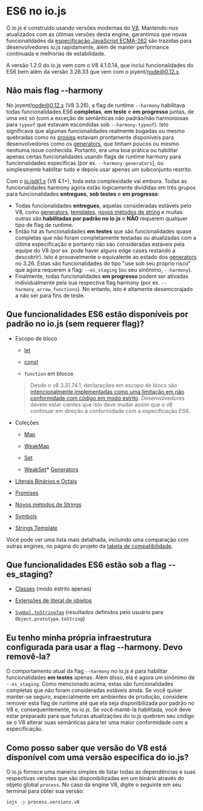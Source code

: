 # ES6 no io.js

O io.js é construído usando versões modernas do [V8](https://code.google.com/p/v8/). Mantendo-nos atualizados com as últimas versões desta engine, garantimos que novas funcionalidades da [especificação JavaScript ECMA-262](http://www.ecma-international.org/publications/standards/Ecma-262.htm) são trazidas para desenvolvedores io.js rapidamente, além de manter performance continuada e melhorias de estabilidade.

A versão 1.2.0 do io.js vem com o V8 4.1.0.14, que inclui funcionalidades do ES6 bem além da versão 3.26.33 que vem com o joyent/node@0.12.x.

## Não mais flag --harmony

No joyent/node@0.12.x (V8 3.26), a flag de runtime `--harmony` habilitava todas funcionalidades ES6 **completas**, **em teste** e **em progresso** juntas, de uma vez só (com a exceção de semânticas não padrão/não harmoniosas para `typeof` que estavam escondidas sob `--harmony-typeof`). Isto significava que algumas funcionalidades realmente bugadas ou mesmo quebradas como os [proxies](https://developer.mozilla.org/en-US/docs/Web/JavaScript/Reference/Global_Objects/Proxy) estavam prontamente disponíveis para desenvolvedores como os [generators](https://developer.mozilla.org/en-US/docs/Web/JavaScript/Reference/Statements/function*), que tinham poucos ou mesmo nenhuma issue conhecida. Portanto, era uma boa prática ou habilitar apenas certas funcionalidades usando flags de runtime harmony para funcionalidades específicas (por ex. `--harmony-generators`), ou simplesmente habilitar tudo e depois usar apenas um subconjunto restrito.

Com o io.js@1.x (V8 4.1+), toda esta complexidade vai embora. Todas as funcionalidades harmony agora estão logicamente divididas em três grupos para funcionalidades **entregues**, **sob testes** e **em progresso**:

*   Todas funcionalidades **entregues**, aquelas consideradas estáveis pelo V8, como [generators](https://developer.mozilla.org/en-US/docs/Web/JavaScript/Reference/Statements/function*), [templates](https://developer.mozilla.org/en-US/docs/Web/JavaScript/Reference/template_strings), [novos métodos de string](https://developer.mozilla.org/en-US/docs/Web/JavaScript/New_in_JavaScript/ECMAScript_6_support_in_Mozilla#Additions_to_the_String_object) e muitas outras são **habilitadas por padrão no io.js** e **NÃO** requerem qualquer tipo de flag de runtime.
*   Então há as funcionalidades **em testes** que são funcionalidades quase completas que não foram completamente testadas ou atualizadas com a última especificação e portanto não são consideradas estáveis pela equipe do V8 (por ex. pode haver alguns edge cases restando a descobrir). Isto é provavelmente o equivalente ao estado dos [generators](https://developer.mozilla.org/en-US/docs/Web/JavaScript/Reference/Statements/function*) no 3.26. Estas são funcionalidades do tipo "use sob seu próprio risco" que agora requerem a flag: `--es_staging` (ou seu sinônimo, `--harmony`).
*   Finalmente, todas funcionalidades **em progresso** podem ser ativadas individualmente pela sua respectiva flag harmony (por ex. `--harmony_arrow_functions`). No entanto, isto é altamente desemcorajado a não ser para fins de teste.

## Que funcionalidades ES6 estão disponíveis por padrão no io.js (sem requerer flag)?


*   Escopo de bloco

    *   [let](https://developer.mozilla.org/en-US/docs/Web/JavaScript/Reference/Statements/let)

    *   [const](https://developer.mozilla.org/en-US/docs/Web/JavaScript/Reference/Statements/const)

    *   `function` em blocos

    >Desde o v8 3.31.74.1, declarações em escopo de bloco são [intencionalmente implementadas como uma limitação em não conformidade com código em modo estrito](https://groups.google.com/forum/#!topic/v8-users/3UXNCkAU8Es). Desenvolvedores devem estar cientes que isto deve mudar assim que o v8 continuar em direção à conformidade com a especificação ES6.

*   Coleções

    *   [Map](https://developer.mozilla.org/en-US/docs/Web/JavaScript/Reference/Global_Objects/Map)

    *   [WeakMap](https://developer.mozilla.org/en-US/docs/Web/JavaScript/Reference/Global_Objects/WeakMap)

    *   [Set](https://developer.mozilla.org/en-US/docs/Web/JavaScript/Reference/Global_Objects/Set)

    *   [WeakSet](https://developer.mozilla.org/en-US/docs/Web/JavaScript/Reference/Global_Objects/WeakSet)*   [Generators](https://developer.mozilla.org/en-US/docs/Web/JavaScript/Reference/Statements/function*)

*   [Literais Binários e Octais](https://developer.mozilla.org/en-US/docs/Web/JavaScript/Reference/Lexical_grammar#Numeric_literals)

*   [Promises](https://developer.mozilla.org/en-US/docs/Web/JavaScript/Reference/Global_Objects/Promise)

*   [Novos métodos de Strings](https://developer.mozilla.org/en-US/docs/Web/JavaScript/New_in_JavaScript/ECMAScript_6_support_in_Mozilla#Additions_to_the_String_object)

*   [Symbols](https://developer.mozilla.org/en-US/docs/Web/JavaScript/Reference/Global_Objects/Symbol)

*   [Strings Template](https://developer.mozilla.org/en-US/docs/Web/JavaScript/Reference/template_strings)

Você pode ver uma lista mais detalhada, incluindo uma comparação com outras engines, no página do projeto da [tabela de compatibilidade](https://kangax.github.io/compat-table/es6/).

## Que funcionalidades ES6 estão sob a flag --es_staging?

*   [Classes](https://github.com/lukehoban/es6features#classes) (modo estrito apenas)
*   [Extensões de literal de objetos](https://github.com/lukehoban/es6features#enhanced-object-literals)

*   [`Symbol.toStringTag`](https://developer.mozilla.org/en-US/docs/Web/JavaScript/Reference/Global_Objects/Symbol) (resultados definidos pelo usuário para `Object.prototype.toString`)

## Eu tenho minha própria infraestrutura configurada para usar a flag --harmony. Devo removê-la?

O comportamento atual da flag `--harmony` no io.js é para habilitar funcionalidades **em testes** apenas. Além disso, ela é agora um sinônimo de `--es_staging`. Como mencionado acima, estas são funcionalidades completas que não foram consideradas estáveis ainda. Se você quiser manter-se seguro, especialmente em ambientes de produção, considere remover esta flag de runtime até que ela seja disponibilizada por padrão no V8 e, consequentemente, no io.js. Se você mantê-la habilitada, você deve estar preparado para que futuras atualizações do io.js quebrem seu código se o V8 alterar suas semânticas para ter uma maior conformidade com a especificação.

## Como posso saber que versão do V8 está disponível com uma versão específica do io.js?

O io.js fornece uma maneira simples de listar todas as dependências e suas respectivas versões que são disponibilizadas em um binário através do objeto global `process`. No caso da engine V8, digite o seguinte em seu terminal para obter sua versão:

```sh
iojs -p process.versions.v8
```
